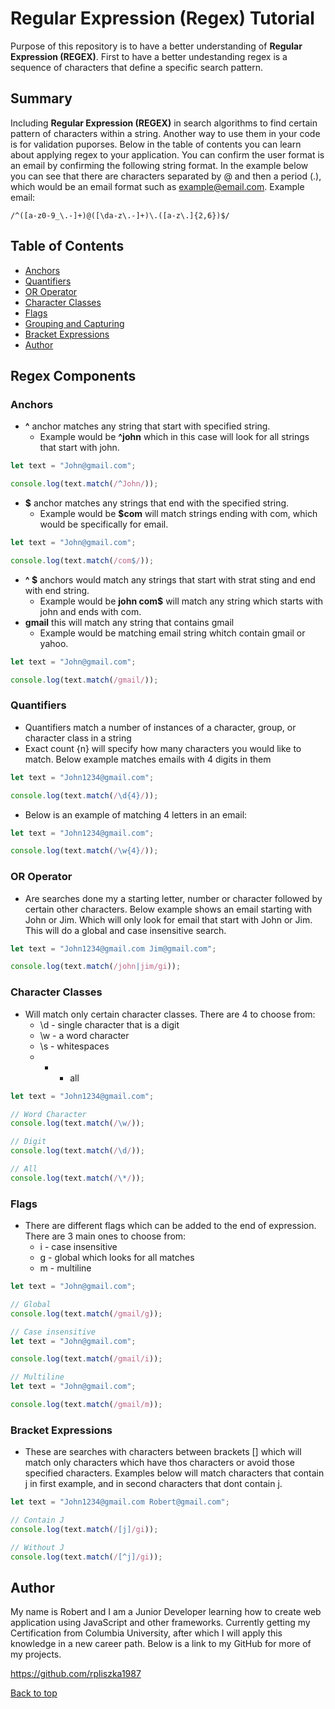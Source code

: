 # Regular Expression (Regex) Tutorial

Purpose of this repository is to have a better understanding of **Regular Expression (REGEX)**. First to have a better undestanding regex is a sequence of characters that define a specific search pattern.

## Summary

Including **Regular Expression (REGEX)** in search algorithms to find certain pattern of characters within a string. Another way to use them in your code is for validation puporses. Below in the table of contents you can learn about applying regex to your application. You can confirm the user format is an email by confirming the following string format. In the example below you can see that there are characters separated by @ and then a period (.), which would be an email format such as example@email.com.
Example email:

```
/^([a-z0-9_\.-]+)@([\da-z\.-]+)\.([a-z\.]{2,6})$/
```

## Table of Contents

- [Anchors](#anchors)
- [Quantifiers](#quantifiers)
- [OR Operator](#or-operator)
- [Character Classes](#character-classes)
- [Flags](#flags)
- [Grouping and Capturing](#grouping-and-capturing)
- [Bracket Expressions](#bracket-expressions)
- [Author](#author)

## Regex Components

### Anchors

- **^** anchor matches any string that start with specified string.
  - Example would be **^john** which in this case will look for all strings that start with john.

```javascript
let text = "John@gmail.com";

console.log(text.match(/^John/));
```

- **$** anchor matches any strings that end with the specified string.
  - Example would be **$com** will match strings ending with com, which would be specifically for email.

```javascript
let text = "John@gmail.com";

console.log(text.match(/com$/));
```

- **^ $** anchors would match any strings that start with strat sting and end with end string.
  - Example would be **john com$** will match any string which starts with john and ends with com.
- **gmail** this will match any string that contains gmail
  - Example would be matching email string whitch contain gmail or yahoo.

```javascript
let text = "John@gmail.com";

console.log(text.match(/gmail/));
```

### Quantifiers

- Quantifiers match a number of instances of a character, group, or character class in a string
- Exact count {n} will specify how many characters you would like to match. Below example matches emails with 4 digits in them

```javascript
let text = "John1234@gmail.com";

console.log(text.match(/\d{4}/));
```

- Below is an example of matching 4 letters in an email:

```javascript
let text = "John1234@gmail.com";

console.log(text.match(/\w{4}/));
```

### OR Operator

- Are searches done my a starting letter, number or character followed by certain other characters. Below example shows an email starting with John or Jim. Which will only look for email that start with John or Jim. This will do a global and case insensitive search.

```javascript
let text = "John1234@gmail.com Jim@gmail.com";

console.log(text.match(/john|jim/gi));
```

### Character Classes

- Will match only certain character classes. There are 4 to choose from:
  - \d - single character that is a digit
  - \w - a word character
  - \s - whitespaces
  - - - all

```javascript
let text = "John1234@gmail.com";

// Word Character
console.log(text.match(/\w/));

// Digit
console.log(text.match(/\d/));

// All
console.log(text.match(/\*/));
```

### Flags

- There are different flags which can be added to the end of expression. There are 3 main ones to choose from:
  - i - case insensitive
  - g - global which looks for all matches
  - m - multiline

```javascript
let text = "John@gmail.com";

// Global
console.log(text.match(/gmail/g));

// Case insensitive
let text = "John@gmail.com";

console.log(text.match(/gmail/i));

// Multiline
let text = "John@gmail.com";

console.log(text.match(/gmail/m));
```

### Bracket Expressions

- These are searches with characters between brackets [] which will match only characters which have thos characters or avoid those specified characters. Examples below will match characters that contain j in first example, and in second characters that dont contain j.

```javascript
let text = "John1234@gmail.com Robert@gmail.com";

// Contain J
console.log(text.match(/[j]/gi));

// Without J
console.log(text.match(/[^j]/gi));
```

## Author

My name is Robert and I am a Junior Developer learning how to create web application using JavaScript and other frameworks. Currently getting my Certification from Columbia University, after which I will apply this knowledge in a new career path. Below is a link to my GitHub for more of my projects.

https://github.com/rpliszka1987

[Back to top](#regular-expression-regex-tutorial)

